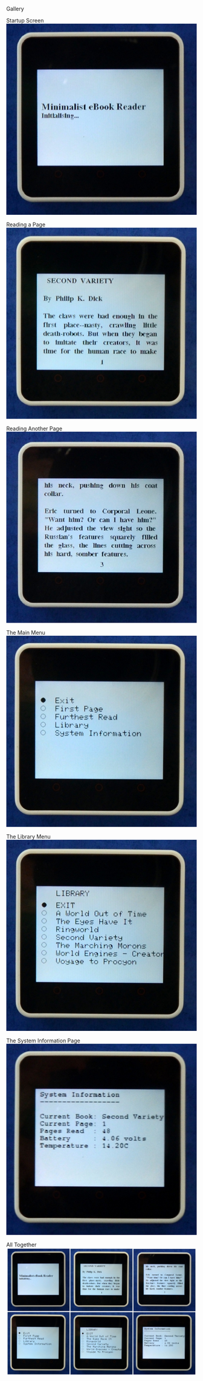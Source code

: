 Gallery

Startup Screen
![Startup](https://github.com/jackbrennan-creator/ebook-reader-for-m5stack-core-2/blob/main/Gallery/startup.JPG)

Reading a Page
![Page1](https://github.com/jackbrennan-creator/ebook-reader-for-m5stack-core-2/blob/main/Gallery/page1.JPG)

Reading Another Page
![Page53](https://github.com/jackbrennan-creator/ebook-reader-for-m5stack-core-2/blob/main/Gallery/page3.JPG)

The Main Menu
![Menu](https://github.com/jackbrennan-creator/ebook-reader-for-m5stack-core-2/blob/main/Gallery/menu.JPG)

The Library Menu
![Library](https://github.com/jackbrennan-creator/ebook-reader-for-m5stack-core-2/blob/main/Gallery/library.JPG)

The System Information Page
![System](https://github.com/jackbrennan-creator/ebook-reader-for-m5stack-core-2/blob/main/Gallery/info.JPG)

All Together
![10x12](https://github.com/jackbrennan-creator/ebook-reader-for-m5stack-core-2/blob/main/Gallery/composite.JPG)
